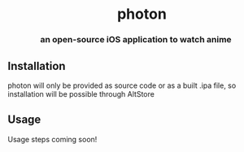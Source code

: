 <div id="user-content-toc">
  <ul align="center" style="list-style: none;">
    <summary>
      <h1>photon</h1>
    </summary>
  </ul>
</div>
<h3 align="center">an open-source iOS application to watch anime</h3>

## Installation

photon will only be provided as source code or as a built .ipa file, so installation will be possible through AltStore

## Usage

Usage steps coming soon!
